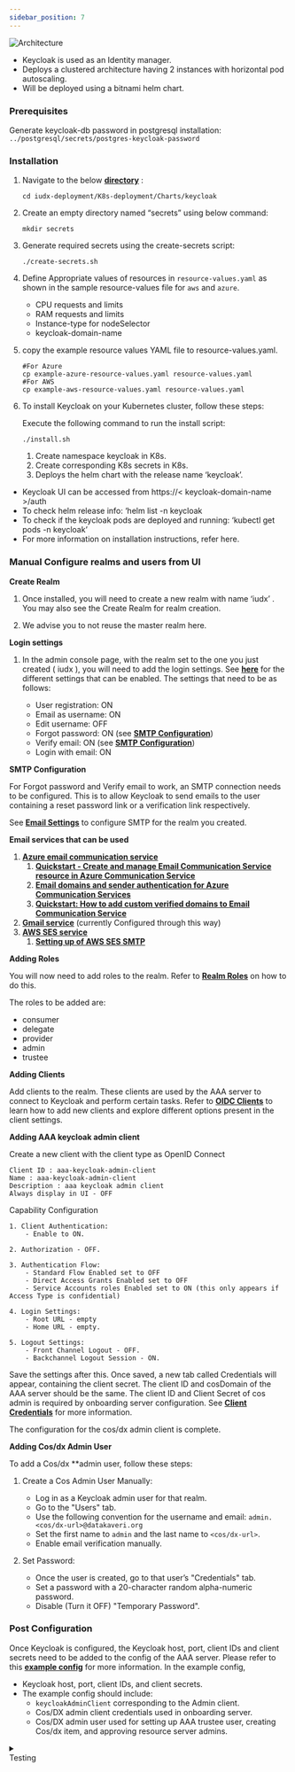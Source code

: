 ```yaml
---
sidebar_position: 7
---
```

<div class="img_background">
<div style={{textAlign: 'center'}}>

![Architecture](https://docs.assets.dataforpublicgood.org.in/IUDX-resources/keycloak.png)
</div></div>

- Keycloak is used as an Identity manager.
- Deploys a clustered architecture having 2 instances with horizontal pod autoscaling.
- Will be deployed using a bitnami helm chart.


### Prerequisites

Generate keycloak-db password in postgresql installation: `../postgresql/secrets/postgres-keycloak-password`

### Installation

1. Navigate to the below **[directory](https://github.com/datakaveri/iudx-deployment/tree/5.0.0/K8s-deployment/Charts/keycloak)** :

    ```
    cd iudx-deployment/K8s-deployment/Charts/keycloak
    ```

2. Create an empty directory named “secrets” using below command:

    ```
    mkdir secrets
    ```

3. Generate required secrets using the create-secrets script:
    ```
    ./create-secrets.sh
    ```
4. Define Appropriate values of resources in `resource-values.yaml` as shown in the sample resource-values file for `aws` and `azure`.
    
    - CPU requests and limits 
    - RAM requests and limits
    - Instance-type for nodeSelector
    - keycloak-domain-name

5. copy the example resource values YAML file to resource-values.yaml.
    
    ```
    #For Azure
    cp example-azure-resource-values.yaml resource-values.yaml
    #For AWS
    cp example-aws-resource-values.yaml resource-values.yaml

    ```

6. To install Keycloak on your Kubernetes cluster, follow these steps:

   Execute the following command to run the install script:

   ```
   ./install.sh
   ```
    1. Create namespace keycloak in K8s.
    2. Create corresponding K8s secrets in K8s.
    3. Deploys the helm chart with the release name ‘keycloak’.

- Keycloak UI can be accessed from https://< keycloak-domain-name >/auth
- To check helm release info: ‘helm list -n keycloak
- To check if the keycloak pods are deployed and running: ‘kubectl get pods -n keycloak’
- For more information on installation instructions, refer here.

### Manual Configure realms and users from UI

**Create Realm**

1. Once installed, you will need to create a new realm with name ‘iudx’ . You may also see the Create Realm for realm creation.

2. We advise you to not reuse the master realm here.

**Login settings**

1. In the admin console page, with the realm set to the one you just created ( iudx ), you will need to add the login settings. See **[here](https://www.keycloak.org/docs/22.0.1/server_admin/#login-page-settings)** for the different settings that can be enabled. The settings that need to be as follows:

   - User registration: ON
   - Email as username: ON
   - Edit username: OFF
   - Forgot password: ON (see **[SMTP Configuration](https://github.com/datakaveri/iudx-aaa-server/issues/224#SMTP-Configuration)**)
   - Verify email: ON (see **[SMTP Configuration](https://github.com/datakaveri/iudx-aaa-server/issues/224#SMTP-Configuration)**)
   - Login with email: ON

**SMTP Configuration**

For Forgot password and Verify email to work, an SMTP connection needs to be configured. This is to allow Keycloak to send emails to the user containing a reset password link or a verification link respectively.

See **[Email Settings](https://www.keycloak.org/docs/22.0.1/server_admin/#_email)** to configure SMTP for the realm you created.

**Email services that can be used**

1. **[Azure email communication service](https://learn.microsoft.com/en-us/azure/communication-services/concepts/email/email-overview)**
    1. **[Quickstart - Create and manage Email Communication Service resource in Azure Communication Service](https://learn.microsoft.com/en-us/azure/communication-services/quickstarts/email/create-email-communication-resource)**
    2. **[Email domains and sender authentication for Azure Communication Services](https://learn.microsoft.com/en-us/azure/communication-services/concepts/email/email-domain-and-sender-authentication)**
    3. **[Quickstart: How to add custom verified domains to Email Communication Service](https://learn.microsoft.com/en-us/azure/communication-services/quickstarts/email/add-custom-verified-domains)**
2. **[Gmail service](https://support.cloudways.com/configure-gmail-smtp/)** (currently Configured through this way)
3. **[AWS SES service](https://docs.aws.amazon.com/general/latest/gr/ses.html)**
    1. **[Setting up of AWS SES SMTP](https://adamtheautomator.com/aws-email-service/)**


**Adding Roles**

You will now need to add roles to the realm. Refer to **[Realm Roles](https://www.keycloak.org/docs/22.0.1/server_admin/#realm-roles)** on how to do this.

The roles to be added are:
- consumer
- delegate
- provider
- admin
- trustee

**Adding Clients**

Add clients to the realm. These clients are used by the AAA server to connect to Keycloak and perform certain tasks. Refer to **[OIDC Clients](https://www.keycloak.org/docs/14.0/server_admin/#oidc-clients)** to learn how to add new clients and explore different options present in the client settings.

**Adding AAA keycloak admin  client**

Create a new client with the client type as OpenID Connect

```
Client ID : aaa-keycloak-admin-client 
Name : aaa-keycloak-admin-client
Description : aaa keycloak admin client
Always display in UI - OFF

```

Capability Configuration

    1. Client Authentication:
        - Enable to ON.

    2. Authorization - OFF.

    3. Authentication Flow:
        - Standard Flow Enabled set to OFF
        - Direct Access Grants Enabled set to OFF
        - Service Accounts roles Enabled set to ON (this only appears if Access Type is confidential)

    4. Login Settings:
        - Root URL - empty
        - Home URL - empty.

    5. Logout Settings:
        - Front Channel Logout - OFF.
        - Backchannel Logout Session - ON.

Save the settings after this. Once saved, a new tab called Credentials will appear, containing the client secret. The client ID and cosDomain of the AAA server should be the same. The client ID and Client Secret of cos admin is required by onboarding server configuration.  See **[Client Credentials](https://www.keycloak.org/docs/22.0.1/server_admin/#_client-credentials)** for more information.

The configuration for the cos/dx admin client is complete.

**Adding Cos/dx Admin User**

To add a Cos/dx **admin user, follow these steps:

1. Create a Cos Admin User Manually:
   - Log in as a Keycloak admin user for that realm.
   - Go to the "Users" tab.
   - Use the following convention for the username and email: `admin.<cos/dx-url>@datakaveri.org`
   - Set the first name to `admin` and the last name to `<cos/dx-url>`.
   - Enable email verification manually.

2. Set Password:
   - Once the user is created, go to that user’s "Credentials" tab.
   - Set a password with a 20-character random alpha-numeric password.
   - Disable (Turn it OFF) "Temporary Password".

### Post Configuration

Once Keycloak is configured, the Keycloak host, port, client IDs and client secrets need to be added to the config of the AAA server. Please refer to this **[example config](https://github.com/datakaveri/iudx-aaa-server/blob/5.0.0/configs/config-example.json)** for more information. In the example config,

- Keycloak host, port, client IDs, and client secrets. 
- The example config should include:
    - `keycloakAdminClient` corresponding to the Admin client.
    - Cos/DX admin client credentials used in onboarding server.
    - Cos/DX admin user used for setting up AAA trustee user, creating Cos/dx item, and approving resource server admins.


<details>
<summary><div class="style">Testing</div></summary>

To verify the reverse proxy or load balancer configuration for Keycloak, follow these steps:

1. **Verify Endpoints Configuration:**
   - Open the path `/auth/realms/master/.well-known/openid-configuration` through the reverse proxy.
   - This should display a JSON document listing several endpoints for Keycloak.
   - Ensure that the endpoints start with the domain address (scheme, domain, and port) of your reverse proxy or load balancer.
   - This ensures that Keycloak is using the correct endpoint.

2. **Verify Source IP Address:**
   - To check if Keycloak sees the correct source IP address for requests, attempt to login to the admin console with an invalid username and/or password.
   - This should trigger a warning in the server log similar to the following:
     
     ```
     08:14:21,287 WARN  XNIO-1 task-45 [org.keycloak.events] type=LOGIN_ERROR, realmId=master, 
     clientId=security-admin-console, userId=8f20d7ba-4974-4811-a695-242c8fbd1bf8, ipAddress=X.X.X.X,
     error=invalid_user_credentials, auth_method=openid-connect, auth_type=code, redirect_uri=http://localhost:8080/auth/
     admin/master/console/?redirect_fragment=%2Frealms%2Fmaster%2Fevents-settings, code_id=a3d48b67-a439-4546-b992-e93311d6493e, username=admin
     ```
   - Check that the value of `ipAddress` is the IP address of the machine you tried to login with and not the IP address of the reverse proxy or load balancer.

These tests ensure that the reverse proxy or load balancer configuration is correctly set up for Keycloak.

</details>
